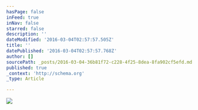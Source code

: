 ```yaml
---
hasPage: false
inFeed: true
inNav: false
starred: false
description: ''
dateModified: '2016-03-04T02:57:57.505Z'
title: ''
datePublished: '2016-03-04T02:57:57.768Z'
author: []
sourcePath: _posts/2016-03-04-36b81f72-c228-4f25-8dea-8fa902cf5efd.md
published: true
_context: 'http://schema.org'
_type: Article

---
```

![](https://the-grid-user-content.s3-us-west-2.amazonaws.com/5640e462-21b0-4843-9a2d-8b7fb6b8d1c8.jpg)
